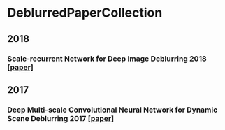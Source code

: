 # DeblurredPaperCollection

## 2018
### Scale-recurrent Network for Deep Image Deblurring 2018 [[paper]](https://arxiv.org/abs/1802.01770)
## 2017
### Deep Multi-scale Convolutional Neural Network for Dynamic Scene Deblurring 2017 [[paper]](https://arxiv.org/abs/1612.02177)
